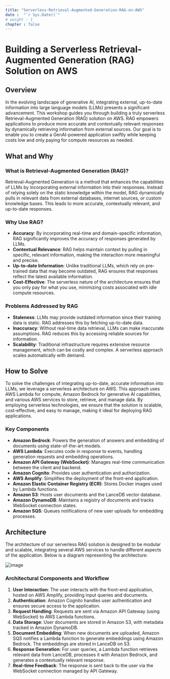 ```yaml
---
title: "Serverless-Retrieval-Augmented-Generation-RAG-on-AWS"
date :  "`r Sys.Date()`" 
# weight : 1
chapter : false
---
```


# Building a Serverless Retrieval-Augmented Generation (RAG) Solution on AWS

## Overview

In the evolving landscape of generative AI, integrating external, up-to-date information into large language models (LLMs) presents a significant advancement. This workshop guides you through building a truly serverless Retrieval-Augmented Generation (RAG) solution on AWS. RAG empowers applications to produce more accurate and contextually relevant responses by dynamically retrieving information from external sources. Our goal is to enable you to create a GenAI-powered application swiftly while keeping costs low and only paying for compute resources as needed.

## What and Why

### What is Retrieval-Augmented Generation (RAG)?

Retrieval-Augmented Generation is a method that enhances the capabilities of LLMs by incorporating external information into their responses. Instead of relying solely on the static knowledge within the model, RAG dynamically pulls in relevant data from external databases, internet sources, or custom knowledge bases. This leads to more accurate, contextually relevant, and up-to-date responses.

### Why Use RAG?

- **Accuracy**: By incorporating real-time and domain-specific information, RAG significantly improves the accuracy of responses generated by LLMs.
- **Contextual Relevance**: RAG helps maintain context by pulling in specific, relevant information, making the interaction more meaningful and precise.
- **Up-to-date Information**: Unlike traditional LLMs, which rely on pre-trained data that may become outdated, RAG ensures that responses reflect the latest available information.
- **Cost-Effective**: The serverless nature of the architecture ensures that you only pay for what you use, minimizing costs associated with idle compute resources.

### Problems Addressed by RAG

- **Staleness**: LLMs may provide outdated information since their training data is static. RAG addresses this by fetching up-to-date data.
- **Inaccuracy**: Without real-time data retrieval, LLMs can make inaccurate assumptions. RAG reduces this by accessing reliable sources for information.
- **Scalability**: Traditional infrastructure requires extensive resource management, which can be costly and complex. A serverless approach scales automatically with demand.

## How to Solve

To solve the challenges of integrating up-to-date, accurate information into LLMs, we leverage a serverless architecture on AWS. This approach uses AWS Lambda for compute, Amazon Bedrock for generative AI capabilities, and various AWS services to store, retrieve, and manage data. By employing serverless technologies, we ensure that the solution is scalable, cost-effective, and easy to manage, making it ideal for deploying RAG applications.

### Key Components

- **Amazon Bedrock**: Powers the generation of answers and embedding of documents using state-of-the-art models.
- **AWS Lambda**: Executes code in response to events, handling generation requests and embedding operations.
- **Amazon API Gateway (WebSocket)**: Manages real-time communication between the client and backend.
- **Amazon Cognito**: Provides user authentication and authorization.
- **AWS Amplify**: Simplifies the deployment of the front-end application.
- **Amazon Elastic Container Registry (ECR)**: Stores Docker images used by Lambda functions.
- **Amazon S3**: Hosts user documents and the LanceDB vector database.
- **Amazon DynamoDB**: Maintains a registry of documents and tracks WebSocket connection states.
- **Amazon SQS**: Queues notifications of new user uploads for embedding processes.

## Architecture

The architecture of our serverless RAG solution is designed to be modular and scalable, integrating several AWS services to handle different aspects of the application. Below is a diagram representing the architecture:

![image](/images/architecture.png)

### Architectural Components and Workflow

1. **User Interaction**: The user interacts with the front-end application, hosted on AWS Amplify, providing input queries and documents.
2. **Authentication**: Amazon Cognito handles user authentication and ensures secure access to the application.
3. **Request Handling**: Requests are sent via Amazon API Gateway (using WebSocket) to AWS Lambda functions.
4. **Data Storage**: User documents are stored in Amazon S3, with metadata tracked in Amazon DynamoDB.
5. **Document Embedding**: When new documents are uploaded, Amazon SQS notifies a Lambda function to generate embeddings using Amazon Bedrock. The embeddings are stored in LanceDB on S3.
6. **Response Generation**: For user queries, a Lambda function retrieves relevant data from LanceDB, processes it with Amazon Bedrock, and generates a contextually relevant response.
7. **Real-time Feedback**: The response is sent back to the user via the WebSocket connection managed by API Gateway.

